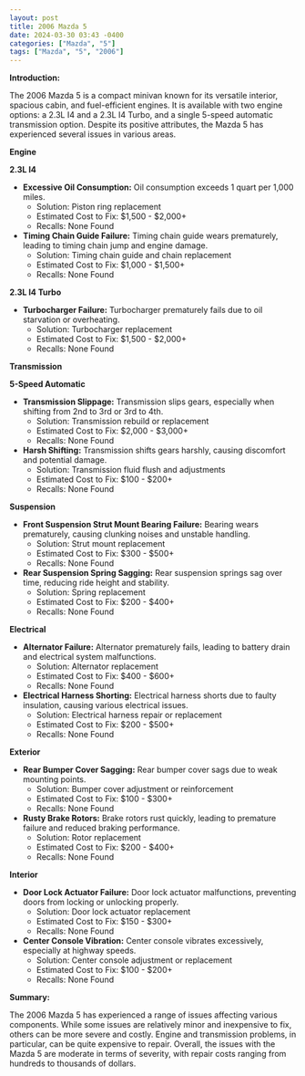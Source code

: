 ```yaml
---
layout: post
title: 2006 Mazda 5
date: 2024-03-30 03:43 -0400
categories: ["Mazda", "5"]
tags: ["Mazda", "5", "2006"]
---
```

**Introduction:**

The 2006 Mazda 5 is a compact minivan known for its versatile interior, spacious cabin, and fuel-efficient engines. It is available with two engine options: a 2.3L I4 and a 2.3L I4 Turbo, and a single 5-speed automatic transmission option. Despite its positive attributes, the Mazda 5 has experienced several issues in various areas.

**Engine**

**2.3L I4**

* **Excessive Oil Consumption:** Oil consumption exceeds 1 quart per 1,000 miles.
    * Solution: Piston ring replacement
    * Estimated Cost to Fix: $1,500 - $2,000+
    * Recalls: None Found
* **Timing Chain Guide Failure:** Timing chain guide wears prematurely, leading to timing chain jump and engine damage.
    * Solution: Timing chain guide and chain replacement
    * Estimated Cost to Fix: $1,000 - $1,500+
    * Recalls: None Found

**2.3L I4 Turbo**

* **Turbocharger Failure:** Turbocharger prematurely fails due to oil starvation or overheating.
    * Solution: Turbocharger replacement
    * Estimated Cost to Fix: $1,500 - $2,000+
    * Recalls: None Found

**Transmission**

**5-Speed Automatic**

* **Transmission Slippage:** Transmission slips gears, especially when shifting from 2nd to 3rd or 3rd to 4th.
    * Solution: Transmission rebuild or replacement
    * Estimated Cost to Fix: $2,000 - $3,000+
    * Recalls: None Found
* **Harsh Shifting:** Transmission shifts gears harshly, causing discomfort and potential damage.
    * Solution: Transmission fluid flush and adjustments
    * Estimated Cost to Fix: $100 - $200+
    * Recalls: None Found

**Suspension**

* **Front Suspension Strut Mount Bearing Failure:** Bearing wears prematurely, causing clunking noises and unstable handling.
    * Solution: Strut mount replacement
    * Estimated Cost to Fix: $300 - $500+
    * Recalls: None Found
* **Rear Suspension Spring Sagging:** Rear suspension springs sag over time, reducing ride height and stability.
    * Solution: Spring replacement
    * Estimated Cost to Fix: $200 - $400+
    * Recalls: None Found

**Electrical**

* **Alternator Failure:** Alternator prematurely fails, leading to battery drain and electrical system malfunctions.
    * Solution: Alternator replacement
    * Estimated Cost to Fix: $400 - $600+
    * Recalls: None Found
* **Electrical Harness Shorting:** Electrical harness shorts due to faulty insulation, causing various electrical issues.
    * Solution: Electrical harness repair or replacement
    * Estimated Cost to Fix: $200 - $500+
    * Recalls: None Found

**Exterior**

* **Rear Bumper Cover Sagging:** Rear bumper cover sags due to weak mounting points.
    * Solution: Bumper cover adjustment or reinforcement
    * Estimated Cost to Fix: $100 - $300+
    * Recalls: None Found
* **Rusty Brake Rotors:** Brake rotors rust quickly, leading to premature failure and reduced braking performance.
    * Solution: Rotor replacement
    * Estimated Cost to Fix: $200 - $400+
    * Recalls: None Found

**Interior**

* **Door Lock Actuator Failure:** Door lock actuator malfunctions, preventing doors from locking or unlocking properly.
    * Solution: Door lock actuator replacement
    * Estimated Cost to Fix: $150 - $300+
    * Recalls: None Found
* **Center Console Vibration:** Center console vibrates excessively, especially at highway speeds.
    * Solution: Center console adjustment or replacement
    * Estimated Cost to Fix: $100 - $200+
    * Recalls: None Found

**Summary:**

The 2006 Mazda 5 has experienced a range of issues affecting various components. While some issues are relatively minor and inexpensive to fix, others can be more severe and costly. Engine and transmission problems, in particular, can be quite expensive to repair. Overall, the issues with the Mazda 5 are moderate in terms of severity, with repair costs ranging from hundreds to thousands of dollars.
